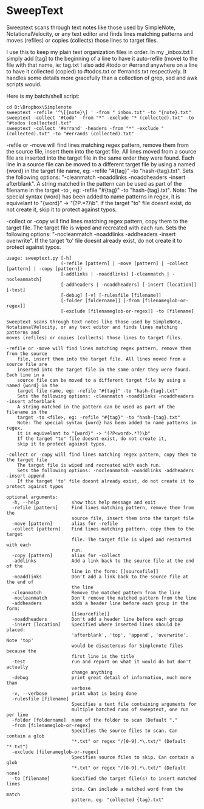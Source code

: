 # SweepText
Sweeptext scans through text notes like those used by SimpleNote,
NotationalVelocity, or any text editor and finds lines matching patterns and
moves (refiles) or copies (collects) those lines to target files.

I use this to keep my plain text organization files in order.
In my _inbox.txt I simply add [tag] to the beginning of a line to have it
auto-refile (move) to the file with that name, ie: tag.txt
I also add #todo or #errand anywhere on a line to have it collected (copied)
to #todos.txt or #errands.txt respectively. It handles some details more
gracefully than a collection of grep, sed and awk scripts would.

Here is my batch/shell script:
```
cd D:\Dropbox\Simplenote
sweeptext -refile '^\[{note}\] ' -from "_inbox.txt" -to "{note}.txt"
sweeptext -collect '#todo' -from "*" -exclude "* (collected).txt" -to "#todos (collected).txt"
sweeptext -collect '#errand' -headers -from "*" -exclude " (collected).txt" -to "#errands (collected).txt"
```

-refile or -move will find lines matching regex pattern, remove them from the source
    file, insert them into the target file. All lines moved from a source file are
    inserted into the target file in the same order they were found. Each line in a source file
    can be moved to a different target file by using a named {word} in the
    target file name, eg: -refile "#{tag}" -to "hash-{tag}.txt".
    Sets the following options: "-cleanmatch -noaddlinks -noaddheaders -insert afterblank".
    A string matched in the pattern can be used as part of the filename in the
    target -to <file>, eg: -refile "#{tag}" -to "hash-{tag}.txt".
    Note: The special syntax {word} has been added to name patterns in regex,
    it is equivelant to "{word}" -> "(?P<word>.*?)\\b".
    If the target "to" file doesnt exist, do not create it,
    skip it to protect against typos.
 
-collect or -copy will find lines matching regex pattern, copy them to the target file.
    The target file is wiped and recreated with each run.
    Sets the following options: "-nocleanmatch -noaddlinks -addheaders -insert overwrite".
    If the target 'to' file doesnt already exist, do not create it to protect against typos.
    
```
usage: sweeptext.py [-h]
                    (-refile [pattern] | -move [pattern] | -collect [pattern] | -copy [pattern])
                    [-addlinks | -noaddlinks] [-cleanmatch | -nocleanmatch]
                    [-addheaders | -noaddheaders] [-insert [location]] [-test]
                    [-debug] [-v] [-rulesfile [filename]]
                    [-folder [foldername]] [-from [filenameglob-or-regex]]
                    [-exclude [filenameglob-or-regex]] -to [filename]

Sweeptext scans through text notes like those used by SimpleNote,
NotationalVelocity, or any text editor and finds lines matching patterns and
moves (refiles) or copies (collects) those lines to target files.

-refile or -move will find lines matching regex pattern, remove them from the source
    file, insert them into the target file. All lines moved from a source file are
    inserted into the target file in the same order they were found. Each line in a
    source file can be moved to a different target file by using a named {word} in the
    target file name, eg: -refile "#{tag}" -to "hash-{tag}.txt"
    Sets the following options: -cleanmatch -noaddlinks -noaddheaders -insert afterblank
    A string matched in the pattern can be used as part of the filename in the
    target -to <file>, eg: -refile "#{tag}" -to "hash-{tag}.txt"
    Note: The special syntax {word} has been added to name patterns in regex,
    it is equivelant to "{word}" -> "(?P<word>.*?)\b"
    If the target "to" file doesnt exist, do not create it,
    skip it to protect against typos.

-collect or -copy will find lines matching regex pattern, copy them to the target file
    The target file is wiped and recreated with each run.
    Sets the following options: -nocleanmatch -noaddlinks -addheaders -insert append
    If the target 'to' file doesnt already exist, do not create it to protect against typos

optional arguments:
  -h, --help            show this help message and exit
  -refile [pattern]     Find lines matching pattern, remove them from the
                        source file, insert them into the target file
  -move [pattern]       alias for -refile
  -collect [pattern]    Find lines matching pattern, copy them to the target
                        file. The target file is wiped and restarted with each
                        run.
  -copy [pattern]       alias for -collect
  -addlinks             Add a link back to the source file at the end of the
                        line in the form: [[sourcefile]]
  -noaddlinks           Don't add a link back to the source file at the end of
                        the line
  -cleanmatch           Remove the matched pattern from the line
  -nocleanmatch         Don't remove the matched pattern from the line
  -addheaders           adds a header line before each group in the form:
                        [[sourcefile]]
  -noaddheaders         Don't add a header line before each group
  -insert [location]    Specified where inserted lines should be placed:
                        'afterblank', 'top', 'append', 'overwrite'. Note 'top'
                        would be disasterous for Simplenote files because the
                        first line is the title
  -test                 run and report on what it would do but don't actually
                        change anything
  -debug                print great detail of information, much more than
                        verbose
  -v, --verbose         print what is being done
  -rulesfile [filename]
                        Specifies a text file containing arguments for
                        multiple batched runs of sweeptext, one run per line
  -folder [foldername]  name of the folder to scan (Default "."
  -from [filenameglob-or-regex]
                        Specifies the source files to scan. Can contain a glob
                        "*.txt" or regex "/[0-9].*\.txt/" (Default "*.txt")
  -exclude [filenameglob-or-regex]
                        Specifies source files to skip. Can contain a glob
                        "*.txt" or regex "/[0-9].*\.txt/" (Default none)
  -to [filename]        Specified the target file(s) to insert matched lines
                        into. Can include a matched word from the match
                        pattern, eg: "collected {tag}.txt"
```
